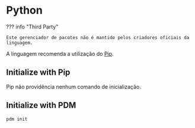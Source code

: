 # Python

??? info "Third Party"

    Este gerenciador de pacotes não é mantido pelos criadores oficiais da linguagem.

A linguagem recomenda a utilização do [Pip](https://pip.pypa.io/en/stable/).  

## Initialize with Pip

Pip não providência nenhum comando de inicialização.  

## Initialize with PDM

```
pdm init
```